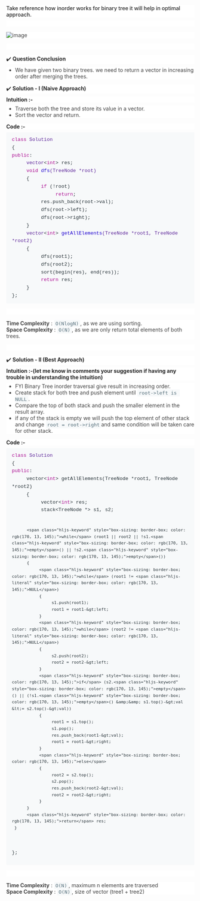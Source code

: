 <h3 style='box-sizing: border-box; font-size: unset; font-weight: 500; margin-top: 0px; margin-bottom: 0.5em; color: rgba(0, 0, 0, 0.85); font-family: -apple-system, BlinkMacSystemFont, "Segoe UI", "PingFang SC", "Hiragino Sans GB", "Microsoft YaHei", "Helvetica Neue", Helvetica, Arial, sans-serif, "Apple Color Emoji", "Segoe UI Emoji", "Segoe UI Symbol"; font-style: normal; font-variant-ligatures: normal; font-variant-caps: normal; letter-spacing: normal; orphans: 2; text-align: start; text-indent: 0px; text-transform: none; white-space: normal; widows: 2; word-spacing: 0px; -webkit-text-stroke-width: 0px; background-color: rgb(255, 255, 255); text-decoration-thickness: initial; text-decoration-style: initial; text-decoration-color: initial;'>Take reference how inorder works for binary tree it will help in optimal approach.</h3>
<p style='box-sizing: border-box; font-size: 14px; font-weight: 400; margin-top: 0px; margin-bottom: 1em; color: rgb(66, 66, 66); font-family: -apple-system, BlinkMacSystemFont, "Segoe UI", "PingFang SC", "Hiragino Sans GB", "Microsoft YaHei", "Helvetica Neue", Helvetica, Arial, sans-serif, "Apple Color Emoji", "Segoe UI Emoji", "Segoe UI Symbol"; font-style: normal; font-variant-ligatures: normal; font-variant-caps: normal; letter-spacing: normal; orphans: 2; text-align: start; text-indent: 0px; text-transform: none; white-space: normal; widows: 2; word-spacing: 0px; -webkit-text-stroke-width: 0px; background-color: rgb(255, 255, 255); text-decoration-thickness: initial; text-decoration-style: initial; text-decoration-color: initial;'><br></p>
<p style='box-sizing: border-box; font-size: 14px; font-weight: 400; margin-top: 0px; margin-bottom: 1em; color: rgb(66, 66, 66); font-family: -apple-system, BlinkMacSystemFont, "Segoe UI", "PingFang SC", "Hiragino Sans GB", "Microsoft YaHei", "Helvetica Neue", Helvetica, Arial, sans-serif, "Apple Color Emoji", "Segoe UI Emoji", "Segoe UI Symbol"; font-style: normal; font-variant-ligatures: normal; font-variant-caps: normal; letter-spacing: normal; orphans: 2; text-align: start; text-indent: 0px; text-transform: none; white-space: normal; widows: 2; word-spacing: 0px; -webkit-text-stroke-width: 0px; background-color: rgb(255, 255, 255); text-decoration-thickness: initial; text-decoration-style: initial; text-decoration-color: initial;'><img src="https://assets.leetcode.com/users/images/007913b8-88f1-4ae4-af5d-cc7172f6eede_1643158203.3305202.gif" alt="image" style="box-sizing: border-box; border-style: none; max-width: 100%;"></p>
<p style='box-sizing: border-box; font-size: 14px; font-weight: 400; margin-top: 0px; margin-bottom: 1em; color: rgb(66, 66, 66); font-family: -apple-system, BlinkMacSystemFont, "Segoe UI", "PingFang SC", "Hiragino Sans GB", "Microsoft YaHei", "Helvetica Neue", Helvetica, Arial, sans-serif, "Apple Color Emoji", "Segoe UI Emoji", "Segoe UI Symbol"; font-style: normal; font-variant-ligatures: normal; font-variant-caps: normal; letter-spacing: normal; orphans: 2; text-align: start; text-indent: 0px; text-transform: none; white-space: normal; widows: 2; word-spacing: 0px; -webkit-text-stroke-width: 0px; background-color: rgb(255, 255, 255); text-decoration-thickness: initial; text-decoration-style: initial; text-decoration-color: initial;'><br></p>
<h4 style='box-sizing: border-box; font-size: 14px; font-weight: 500; margin-top: 0px; margin-bottom: 0.5em; color: rgba(0, 0, 0, 0.85); font-family: -apple-system, BlinkMacSystemFont, "Segoe UI", "PingFang SC", "Hiragino Sans GB", "Microsoft YaHei", "Helvetica Neue", Helvetica, Arial, sans-serif, "Apple Color Emoji", "Segoe UI Emoji", "Segoe UI Symbol"; font-style: normal; font-variant-ligatures: normal; font-variant-caps: normal; letter-spacing: normal; orphans: 2; text-align: start; text-indent: 0px; text-transform: none; white-space: normal; widows: 2; word-spacing: 0px; -webkit-text-stroke-width: 0px; background-color: rgb(255, 255, 255); text-decoration-thickness: initial; text-decoration-style: initial; text-decoration-color: initial;'>✔️&nbsp;<strong style="box-sizing: border-box; font-weight: bolder;">Question Conclusion</strong></h4>
<ul style='box-sizing: border-box; margin-top: 0px; margin-bottom: 1em; color: rgb(66, 66, 66); font-family: -apple-system, BlinkMacSystemFont, "Segoe UI", "PingFang SC", "Hiragino Sans GB", "Microsoft YaHei", "Helvetica Neue", Helvetica, Arial, sans-serif, "Apple Color Emoji", "Segoe UI Emoji", "Segoe UI Symbol"; font-size: 14px; font-style: normal; font-variant-ligatures: normal; font-variant-caps: normal; font-weight: 400; letter-spacing: normal; orphans: 2; text-align: start; text-indent: 0px; text-transform: none; white-space: normal; widows: 2; word-spacing: 0px; -webkit-text-stroke-width: 0px; background-color: rgb(255, 255, 255); text-decoration-thickness: initial; text-decoration-style: initial; text-decoration-color: initial;'>
    <li style="box-sizing: border-box;">We have given two binary trees. we need to return a vector in increasing order after merging the trees.</li>
</ul>
<h4 style='box-sizing: border-box; font-size: 14px; font-weight: 500; margin-top: 0px; margin-bottom: 0.5em; color: rgba(0, 0, 0, 0.85); font-family: -apple-system, BlinkMacSystemFont, "Segoe UI", "PingFang SC", "Hiragino Sans GB", "Microsoft YaHei", "Helvetica Neue", Helvetica, Arial, sans-serif, "Apple Color Emoji", "Segoe UI Emoji", "Segoe UI Symbol"; font-style: normal; font-variant-ligatures: normal; font-variant-caps: normal; letter-spacing: normal; orphans: 2; text-align: start; text-indent: 0px; text-transform: none; white-space: normal; widows: 2; word-spacing: 0px; -webkit-text-stroke-width: 0px; background-color: rgb(255, 255, 255); text-decoration-thickness: initial; text-decoration-style: initial; text-decoration-color: initial;'>✔️&nbsp;<strong style="box-sizing: border-box; font-weight: bolder;">Solution - I (Naive Approach)</strong></h4>
<h5 style='box-sizing: border-box; font-size: unset; font-weight: 500; margin-top: 0px; margin-bottom: 0.5em; color: rgba(0, 0, 0, 0.85); font-family: -apple-system, BlinkMacSystemFont, "Segoe UI", "PingFang SC", "Hiragino Sans GB", "Microsoft YaHei", "Helvetica Neue", Helvetica, Arial, sans-serif, "Apple Color Emoji", "Segoe UI Emoji", "Segoe UI Symbol"; font-style: normal; font-variant-ligatures: normal; font-variant-caps: normal; letter-spacing: normal; orphans: 2; text-align: start; text-indent: 0px; text-transform: none; white-space: normal; widows: 2; word-spacing: 0px; -webkit-text-stroke-width: 0px; background-color: rgb(255, 255, 255); text-decoration-thickness: initial; text-decoration-style: initial; text-decoration-color: initial;'><strong style="box-sizing: border-box; font-weight: bolder;">Intuition :-</strong></h5>
<ul style='box-sizing: border-box; margin-top: 0px; margin-bottom: 1em; color: rgb(66, 66, 66); font-family: -apple-system, BlinkMacSystemFont, "Segoe UI", "PingFang SC", "Hiragino Sans GB", "Microsoft YaHei", "Helvetica Neue", Helvetica, Arial, sans-serif, "Apple Color Emoji", "Segoe UI Emoji", "Segoe UI Symbol"; font-size: 14px; font-style: normal; font-variant-ligatures: normal; font-variant-caps: normal; font-weight: 400; letter-spacing: normal; orphans: 2; text-align: start; text-indent: 0px; text-transform: none; white-space: normal; widows: 2; word-spacing: 0px; -webkit-text-stroke-width: 0px; background-color: rgb(255, 255, 255); text-decoration-thickness: initial; text-decoration-style: initial; text-decoration-color: initial;'>
    <li style="box-sizing: border-box;">Traverse both the tree and store its value in a vector.</li>
    <li style="box-sizing: border-box;">Sort the vector and return.</li>
</ul>
<h5 style='box-sizing: border-box; font-size: unset; font-weight: 500; margin-top: 0px; margin-bottom: 0.5em; color: rgba(0, 0, 0, 0.85); font-family: -apple-system, BlinkMacSystemFont, "Segoe UI", "PingFang SC", "Hiragino Sans GB", "Microsoft YaHei", "Helvetica Neue", Helvetica, Arial, sans-serif, "Apple Color Emoji", "Segoe UI Emoji", "Segoe UI Symbol"; font-style: normal; font-variant-ligatures: normal; font-variant-caps: normal; letter-spacing: normal; orphans: 2; text-align: start; text-indent: 0px; text-transform: none; white-space: normal; widows: 2; word-spacing: 0px; -webkit-text-stroke-width: 0px; background-color: rgb(255, 255, 255); text-decoration-thickness: initial; text-decoration-style: initial; text-decoration-color: initial;'><strong style="box-sizing: border-box; font-weight: bolder;">Code :-</strong></h5>
<pre style='box-sizing: border-box; font-family: SFMono-Regular, Consolas, "Liberation Mono", Menlo, Courier, monospace; font-size: 13px; margin-top: 0px; margin-bottom: 1em; overflow: auto; background: rgb(247, 249, 250); padding: 10px 15px; color: rgb(38, 50, 56); line-height: 1.6; border-radius: 3px; font-style: normal; font-variant-ligatures: normal; font-variant-caps: normal; font-weight: 400; letter-spacing: normal; orphans: 2; text-align: start; text-indent: 0px; text-transform: none; widows: 2; word-spacing: 0px; -webkit-text-stroke-width: 0px; text-decoration-thickness: initial; text-decoration-style: initial; text-decoration-color: initial;'><code style='box-sizing: border-box; font-family: SFMono-Regular, Consolas, "Liberation Mono", Menlo, Courier, monospace; font-size: 13px; color: inherit; background-color: transparent; padding: 0px; border-radius: 3px; tab-size: 4;'><span class="hljs-class" style="box-sizing: border-box;"><span class="hljs-keyword" style="box-sizing: border-box; color: rgb(170, 13, 145);">class</span> <span class="hljs-title" style="box-sizing: border-box; color: rgb(92, 38, 153);">Solution</span>
{</span>
<span class="hljs-keyword" style="box-sizing: border-box; color: rgb(170, 13, 145);">public</span>:
     <span class="hljs-built_in" style="box-sizing: border-box; color: rgb(92, 38, 153);">vector</span>&lt;<span class="hljs-keyword" style="box-sizing: border-box; color: rgb(170, 13, 145);">int</span>&gt; res;
     <span class="hljs-function" style="box-sizing: border-box;"><span class="hljs-keyword" style="box-sizing: border-box; color: rgb(170, 13, 145);">void</span> <span class="hljs-title" style="box-sizing: border-box; color: rgb(28, 0, 207);">dfs</span><span class="hljs-params" style="box-sizing: border-box; color: rgb(92, 38, 153);">(TreeNode *root)</span>
     </span>{
          <span class="hljs-keyword" style="box-sizing: border-box; color: rgb(170, 13, 145);">if</span> (!root)
               <span class="hljs-keyword" style="box-sizing: border-box; color: rgb(170, 13, 145);">return</span>;
          res.push_back(root-&gt;val);
          dfs(root-&gt;left);
          dfs(root-&gt;right);
     }
     <span class="hljs-function" style="box-sizing: border-box;"><span class="hljs-built_in" style="box-sizing: border-box; color: rgb(92, 38, 153);">vector</span>&lt;<span class="hljs-keyword" style="box-sizing: border-box; color: rgb(170, 13, 145);">int</span>&gt; <span class="hljs-title" style="box-sizing: border-box; color: rgb(28, 0, 207);">getAllElements</span><span class="hljs-params" style="box-sizing: border-box; color: rgb(92, 38, 153);">(TreeNode *root1, TreeNode *root2)</span>
     </span>{
          dfs(root1);
          dfs(root2);
          sort(begin(res), end(res));
          <span class="hljs-keyword" style="box-sizing: border-box; color: rgb(170, 13, 145);">return</span> res;
     }
};
</code></pre>
<p style='box-sizing: border-box; font-size: 14px; font-weight: 400; margin-top: 0px; margin-bottom: 1em; color: rgb(66, 66, 66); font-family: -apple-system, BlinkMacSystemFont, "Segoe UI", "PingFang SC", "Hiragino Sans GB", "Microsoft YaHei", "Helvetica Neue", Helvetica, Arial, sans-serif, "Apple Color Emoji", "Segoe UI Emoji", "Segoe UI Symbol"; font-style: normal; font-variant-ligatures: normal; font-variant-caps: normal; letter-spacing: normal; orphans: 2; text-align: start; text-indent: 0px; text-transform: none; white-space: normal; widows: 2; word-spacing: 0px; -webkit-text-stroke-width: 0px; background-color: rgb(255, 255, 255); text-decoration-thickness: initial; text-decoration-style: initial; text-decoration-color: initial;'><br></p>
<p style='box-sizing: border-box; font-size: 14px; font-weight: 400; margin-top: 0px; margin-bottom: 1em; color: rgb(66, 66, 66); font-family: -apple-system, BlinkMacSystemFont, "Segoe UI", "PingFang SC", "Hiragino Sans GB", "Microsoft YaHei", "Helvetica Neue", Helvetica, Arial, sans-serif, "Apple Color Emoji", "Segoe UI Emoji", "Segoe UI Symbol"; font-style: normal; font-variant-ligatures: normal; font-variant-caps: normal; letter-spacing: normal; orphans: 2; text-align: start; text-indent: 0px; text-transform: none; white-space: normal; widows: 2; word-spacing: 0px; -webkit-text-stroke-width: 0px; background-color: rgb(255, 255, 255); text-decoration-thickness: initial; text-decoration-style: initial; text-decoration-color: initial;'><strong style="box-sizing: border-box; font-weight: bolder;">Time Complexity</strong> :&nbsp;<code style="box-sizing: border-box; font-family: monospace; font-size: 13px; color: rgb(84, 110, 122); background-color: rgb(247, 249, 250); padding: 2px 4px; border-radius: 3px;">O(NlogN)</code>, as we are using sorting.<br style="box-sizing: border-box;"><strong style="box-sizing: border-box; font-weight: bolder;">Space Complexity</strong> :&nbsp;<code style="box-sizing: border-box; font-family: monospace; font-size: 13px; color: rgb(84, 110, 122); background-color: rgb(247, 249, 250); padding: 2px 4px; border-radius: 3px;">O(N)</code>, as we are only return total elements of both trees.</p>
<p style='box-sizing: border-box; font-size: 14px; font-weight: 400; margin-top: 0px; margin-bottom: 1em; color: rgb(66, 66, 66); font-family: -apple-system, BlinkMacSystemFont, "Segoe UI", "PingFang SC", "Hiragino Sans GB", "Microsoft YaHei", "Helvetica Neue", Helvetica, Arial, sans-serif, "Apple Color Emoji", "Segoe UI Emoji", "Segoe UI Symbol"; font-style: normal; font-variant-ligatures: normal; font-variant-caps: normal; letter-spacing: normal; orphans: 2; text-align: start; text-indent: 0px; text-transform: none; white-space: normal; widows: 2; word-spacing: 0px; -webkit-text-stroke-width: 0px; background-color: rgb(255, 255, 255); text-decoration-thickness: initial; text-decoration-style: initial; text-decoration-color: initial;'><br></p>
<h4 style='box-sizing: border-box; font-size: 14px; font-weight: 500; margin-top: 0px; margin-bottom: 0.5em; color: rgba(0, 0, 0, 0.85); font-family: -apple-system, BlinkMacSystemFont, "Segoe UI", "PingFang SC", "Hiragino Sans GB", "Microsoft YaHei", "Helvetica Neue", Helvetica, Arial, sans-serif, "Apple Color Emoji", "Segoe UI Emoji", "Segoe UI Symbol"; font-style: normal; font-variant-ligatures: normal; font-variant-caps: normal; letter-spacing: normal; orphans: 2; text-align: start; text-indent: 0px; text-transform: none; white-space: normal; widows: 2; word-spacing: 0px; -webkit-text-stroke-width: 0px; background-color: rgb(255, 255, 255); text-decoration-thickness: initial; text-decoration-style: initial; text-decoration-color: initial;'>✔️&nbsp;<strong style="box-sizing: border-box; font-weight: bolder;">Solution - II (Best Approach)</strong></h4>
<h5 style='box-sizing: border-box; font-size: unset; font-weight: 500; margin-top: 0px; margin-bottom: 0.5em; color: rgba(0, 0, 0, 0.85); font-family: -apple-system, BlinkMacSystemFont, "Segoe UI", "PingFang SC", "Hiragino Sans GB", "Microsoft YaHei", "Helvetica Neue", Helvetica, Arial, sans-serif, "Apple Color Emoji", "Segoe UI Emoji", "Segoe UI Symbol"; font-style: normal; font-variant-ligatures: normal; font-variant-caps: normal; letter-spacing: normal; orphans: 2; text-align: start; text-indent: 0px; text-transform: none; white-space: normal; widows: 2; word-spacing: 0px; -webkit-text-stroke-width: 0px; background-color: rgb(255, 255, 255); text-decoration-thickness: initial; text-decoration-style: initial; text-decoration-color: initial;'><strong style="box-sizing: border-box; font-weight: bolder;">Intuition :-(let me know in comments your suggestion if having any trouble in understanding the intuition)</strong></h5>
<ul style='box-sizing: border-box; margin-top: 0px; margin-bottom: 1em; color: rgb(66, 66, 66); font-family: -apple-system, BlinkMacSystemFont, "Segoe UI", "PingFang SC", "Hiragino Sans GB", "Microsoft YaHei", "Helvetica Neue", Helvetica, Arial, sans-serif, "Apple Color Emoji", "Segoe UI Emoji", "Segoe UI Symbol"; font-size: 14px; font-style: normal; font-variant-ligatures: normal; font-variant-caps: normal; font-weight: 400; letter-spacing: normal; orphans: 2; text-align: start; text-indent: 0px; text-transform: none; white-space: normal; widows: 2; word-spacing: 0px; -webkit-text-stroke-width: 0px; background-color: rgb(255, 255, 255); text-decoration-thickness: initial; text-decoration-style: initial; text-decoration-color: initial;'>
    <li style="box-sizing: border-box;">FYI Binary Tree inorder traversal give result in increasing order.</li>
    <li style="box-sizing: border-box;">Create stack for both tree and push element until&nbsp;<code style="box-sizing: border-box; font-family: monospace; font-size: 13px; color: rgb(84, 110, 122); background-color: rgb(247, 249, 250); padding: 2px 4px; border-radius: 3px;">root-&gt;left is NULL</code>.</li>
    <li style="box-sizing: border-box;">Compare the top of both stack and push the smaller element in the result array.</li>
    <li style="box-sizing: border-box;">if any of the stack is empty we will push the top element of other stack and change&nbsp;<code style="box-sizing: border-box; font-family: monospace; font-size: 13px; color: rgb(84, 110, 122); background-color: rgb(247, 249, 250); padding: 2px 4px; border-radius: 3px;">root = root-&gt;right</code>and same condition will be taken care for other stack.</li>
</ul>
<h5 style='box-sizing: border-box; font-size: unset; font-weight: 500; margin-top: 0px; margin-bottom: 0.5em; color: rgba(0, 0, 0, 0.85); font-family: -apple-system, BlinkMacSystemFont, "Segoe UI", "PingFang SC", "Hiragino Sans GB", "Microsoft YaHei", "Helvetica Neue", Helvetica, Arial, sans-serif, "Apple Color Emoji", "Segoe UI Emoji", "Segoe UI Symbol"; font-style: normal; font-variant-ligatures: normal; font-variant-caps: normal; letter-spacing: normal; orphans: 2; text-align: start; text-indent: 0px; text-transform: none; white-space: normal; widows: 2; word-spacing: 0px; -webkit-text-stroke-width: 0px; background-color: rgb(255, 255, 255); text-decoration-thickness: initial; text-decoration-style: initial; text-decoration-color: initial;'><strong style="box-sizing: border-box; font-weight: bolder;">Code :-</strong></h5>
<pre style='box-sizing: border-box; font-family: SFMono-Regular, Consolas, "Liberation Mono", Menlo, Courier, monospace; font-size: 13px; margin-top: 0px; margin-bottom: 1em; overflow: auto; background: rgb(247, 249, 250); padding: 10px 15px; color: rgb(38, 50, 56); line-height: 1.6; border-radius: 3px; font-style: normal; font-variant-ligatures: normal; font-variant-caps: normal; font-weight: 400; letter-spacing: normal; orphans: 2; text-align: start; text-indent: 0px; text-transform: none; widows: 2; word-spacing: 0px; -webkit-text-stroke-width: 0px; text-decoration-thickness: initial; text-decoration-style: initial; text-decoration-color: initial;'><code style='box-sizing: border-box; font-family: SFMono-Regular, Consolas, "Liberation Mono", Menlo, Courier, monospace; font-size: 13px; color: inherit; background-color: transparent; padding: 0px; border-radius: 3px; tab-size: 4;'><span class="hljs-class" style="box-sizing: border-box;"><span class="hljs-keyword" style="box-sizing: border-box; color: rgb(170, 13, 145);">class</span> <span class="hljs-title" style="box-sizing: border-box; color: rgb(92, 38, 153);">Solution</span>
</span>{
<span class="hljs-keyword" style="box-sizing: border-box; color: rgb(170, 13, 145);">public</span>:
     vector&lt;<span class="hljs-keyword" style="box-sizing: border-box; color: rgb(170, 13, 145);">int</span>&gt; getAllElements(TreeNode *root1, TreeNode *root2)
     {
          vector&lt;<span class="hljs-keyword" style="box-sizing: border-box; color: rgb(170, 13, 145);">int</span>&gt; res;
          stack&lt;TreeNode *&gt; s1, s2;

          <span class="hljs-keyword" style="box-sizing: border-box; color: rgb(170, 13, 145);">while</span> (root1 || root2 || !s1.<span class="hljs-keyword" style="box-sizing: border-box; color: rgb(170, 13, 145);">empty</span>() || !s2.<span class="hljs-keyword" style="box-sizing: border-box; color: rgb(170, 13, 145);">empty</span>())
          {
               <span class="hljs-keyword" style="box-sizing: border-box; color: rgb(170, 13, 145);">while</span> (root1 != <span class="hljs-literal" style="box-sizing: border-box; color: rgb(170, 13, 145);">NULL</span>)
               {
                    s1.push(root1);
                    root1 = root1-&gt;left;
               }
               <span class="hljs-keyword" style="box-sizing: border-box; color: rgb(170, 13, 145);">while</span> (root2 != <span class="hljs-literal" style="box-sizing: border-box; color: rgb(170, 13, 145);">NULL</span>)
               {
                    s2.push(root2);
                    root2 = root2-&gt;left;
               }
               <span class="hljs-keyword" style="box-sizing: border-box; color: rgb(170, 13, 145);">if</span> (s2.<span class="hljs-keyword" style="box-sizing: border-box; color: rgb(170, 13, 145);">empty</span>() || (!s1.<span class="hljs-keyword" style="box-sizing: border-box; color: rgb(170, 13, 145);">empty</span>() &amp;&amp; s1.top()-&gt;val &lt;= s2.top()-&gt;val))
               {
                    root1 = s1.top();
                    s1.pop();
                    res.push_back(root1-&gt;val);
                    root1 = root1-&gt;right;
               }
               <span class="hljs-keyword" style="box-sizing: border-box; color: rgb(170, 13, 145);">else</span>
               {
                    root2 = s2.top();
                    s2.pop();
                    res.push_back(root2-&gt;val);
                    root2 = root2-&gt;right;
               }
          }
          <span class="hljs-keyword" style="box-sizing: border-box; color: rgb(170, 13, 145);">return</span> res;
     }
};
</code></pre>
<p style='box-sizing: border-box; font-size: 14px; font-weight: 400; margin-top: 0px; margin-bottom: 1em; color: rgb(66, 66, 66); font-family: -apple-system, BlinkMacSystemFont, "Segoe UI", "PingFang SC", "Hiragino Sans GB", "Microsoft YaHei", "Helvetica Neue", Helvetica, Arial, sans-serif, "Apple Color Emoji", "Segoe UI Emoji", "Segoe UI Symbol"; font-style: normal; font-variant-ligatures: normal; font-variant-caps: normal; letter-spacing: normal; orphans: 2; text-align: start; text-indent: 0px; text-transform: none; white-space: normal; widows: 2; word-spacing: 0px; -webkit-text-stroke-width: 0px; background-color: rgb(255, 255, 255); text-decoration-thickness: initial; text-decoration-style: initial; text-decoration-color: initial;'><br></p>
<p style='box-sizing: border-box; font-size: 14px; font-weight: 400; margin-top: 0px; margin-bottom: 1em; color: rgb(66, 66, 66); font-family: -apple-system, BlinkMacSystemFont, "Segoe UI", "PingFang SC", "Hiragino Sans GB", "Microsoft YaHei", "Helvetica Neue", Helvetica, Arial, sans-serif, "Apple Color Emoji", "Segoe UI Emoji", "Segoe UI Symbol"; font-style: normal; font-variant-ligatures: normal; font-variant-caps: normal; letter-spacing: normal; orphans: 2; text-align: start; text-indent: 0px; text-transform: none; white-space: normal; widows: 2; word-spacing: 0px; -webkit-text-stroke-width: 0px; background-color: rgb(255, 255, 255); text-decoration-thickness: initial; text-decoration-style: initial; text-decoration-color: initial;'><strong style="box-sizing: border-box; font-weight: bolder;">Time Complexity</strong> :&nbsp;<code style="box-sizing: border-box; font-family: monospace; font-size: 13px; color: rgb(84, 110, 122); background-color: rgb(247, 249, 250); padding: 2px 4px; border-radius: 3px;">O(N)</code>, maximum n elements are traversed<br style="box-sizing: border-box;"><strong style="box-sizing: border-box; font-weight: bolder;">Space Complexity</strong> :&nbsp;<code style="box-sizing: border-box; font-family: monospace; font-size: 13px; color: rgb(84, 110, 122); background-color: rgb(247, 249, 250); padding: 2px 4px; border-radius: 3px;">O(N)</code>, size of vector (tree1 + tree2)</p>
